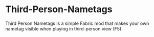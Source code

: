 # Third-Person-Nametags

Third Person Nametags is a simple Fabric mod that makes your own nametag visible when playing in third-person view (F5).
